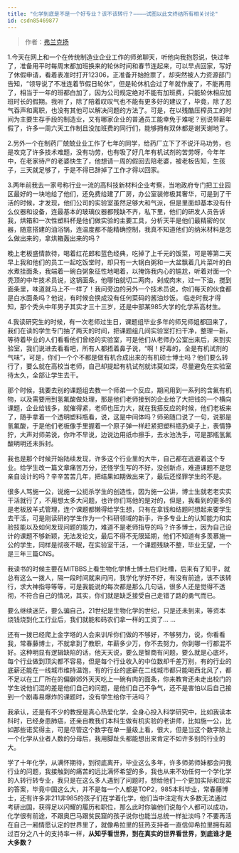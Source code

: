 ```yaml
---
title: "化学到底是不是一个好专业？该不该转行？————试图以此文终结所有相关讨论"
id: csdn85469877
---
```


> 作者：[弗兰克扬](http://bestmajor.org/article/5c14c959af75933eb0e14f16)

1.今天在网上和一个在传统制造业企业工作的师弟聊天，听他向我抱怨说，快过年了，准备用平时每周末都加班换来的轮休时间和春节连起来，可以早点回家，写好了休假申请，看着表准时打开12306，正准备开始抢票了，却突然被人力资源部门告知，“领导说了不准连着节假日轮休”，但是轮休机会过了年就作废了，不能再用了，相当于一年的班都白加了，因为公司规定绝对不能有加班费，只能轮休相应加班时长的假期。我听了，除了陪着叹叹气也不能有更多好的建议了，毕竟，除了忍气吞声和离职，也没有其他可以解决问题的方法了。可是，在以残酷压榨员工的时间为主要生存手段的制造业，又有哪家企业的普通员工能幸免于难呢？别说带薪年假了，许多一周六天工作制且没加班费的同行们，能够拥有双休都是谢天谢地了。

2.另外一个在制药厂兢兢业业工作了七年的同学，给药厂立下了不说汗马功劳，也是攻克了许多技术难题，没有功劳，也有吸了好几年有机试剂的苦劳呀，今年年中，在老家待产的老婆快生了，他想请一周的假回去陪老婆，被老板告知，生孩子，三天就足够了，于是不得已辞掉了工作才得以回家。

3.两年前我去一家号称行业一流的高科技新材料企业考察，当地政府专门把工业园区最好的一块地给了他们，还免费给建了厂房，办公室装修极其奢华，可是到了干活的时候，才发现，他们公司的实验室虽然足够大和气派，但是里面却基本没有什么仪器和设备，连最基本的玻璃仪器都残缺不齐，私下里，他们的研发人员告诉我，烘箱和一次性塑料杯是他们做实验的主要工具，分析天平是他们最精密的仪器，随意搭建的油浴锅，连温度都不能精确控制，我真不知道他们的纳米材料是怎么做出来的，拿烘箱轰出来的吗？

晚上老板盛情款待，喝着红花郎和蓝色经典，吃掉了上千元的饭菜，可是等第二天早上我和他们的员工一起吃饭堂时，却只有一大锅白粥和一大盆飘着几片菜叶的白水煮挂面条，我端着一碗白粥象征性地喝着，以掩饰我内心的尴尬，听着对面一个秃顶的中年技术员说，这锅面条，他哪怕就切二两肉，剁成肉末，过一下油，搅到面条里，味道就马上不一样了！我问旁边的另外一个技术员说，你们每天的伙食都是白水面条吗？他说，有时候会换成没有任何菜码的酱油炒饭。 临走时我才得知，那个秃头中年男子其实才三十三岁，还是中部某985大学的化学系高材生。

4.我读研究生的时候，有一次老师过生日，课题组毕业多年的师兄师姐都回来了，我们在读的学生专门抽了两天的时间，把课题组几间实验室打扫干净，整理一新，等待着毕业的人们看看他们曾经的实验室，可是他们从老师办公室出来后，来到实验室，我们说进去看看吧，所有人都捂着鼻子说，“啊！好毒的，全是有机试剂的气味”，可是，你们一个个不都是做有机合成出来的有机硕士博士吗？他们要么转行了，要么就在高校当老师，自己却提起有机试剂就讳莫如深，尽量避免在实验室待太久，全部让学生去干。

那个时候，我要去别的课题组去教一个师弟一个反应，期间用到一系列的含氟有机物，以及需要用到氢氟酸做处理，那是他们老师接到的企业给了大把钱的一个横向课题，企业给钱多，就催得紧，老师也压力大，就在我搭反应的时候，他们老板来了，随手拿着一个透明塑料瓶看，说，这是中间体吗？师弟随口说了一句，说那是氢氟酸，于是他们老板像手里握着一个原子弹一样赶紧把塑料瓶扔桌子上，表情狰狞，大声对师弟说，你咋不早说，边说边用纸巾擦手，去水池洗手，可是那瓶氢氟酸明明还未拆封。

我也是那个时候开始陆续发现，许多这个行业里的大牛，自己都在逃避着这个专业。给学生改一篇文章痛苦万分，还怪学生写的不好，没创新点，难道课题不是您亲自设计的吗？辛辛苦苦几年，把结果如期做出来了，最后还怪罪学生的不是。

很多人骂施一公，说施一公扼杀学生的创造性，因为施一公讲，博士生就老老实实干活就行了，不用想太多大问题，也许你们骂他的是对的，但是，我看到的更多的是老板放羊式管理，连个课题都懒得给学生想，只有在拿钱和结题时想起来要学生去干活，可是刚读研的学生作为一个科研领域的新手，许多专业上的认知能力和实验技能以及如何发现问题的能力，难道不是老师指导的吗？许多博士，因为自己设计的课题不够新颖，无法发论文，最后不得不无限延期，他们不知道有多羡慕施一公的学生，同样是彻夜不眠，在实验室干活，一个课题残缺不整，毕业无望，一个是三年三篇CNS。

我读书的时候主要在MITBBS上看生物化学博士博士后们吐槽，后来有了知乎，就总有这么一拨人，隔一段时间就来问问，我学化学好不好，有没有前途，该不该转行，求大神指导等等，可是我能说的每次都是那么几句话，很多人还是觉得不透彻，不符合自己的情况，其实，你们就是缺乏接受自己走错了路的勇气而已。

要么继续迷茫，要么骗自己，21世纪是生物化学的世纪，只是还未到来，等资本烧钱烧到化工行业后，我们就能和码农们拿一样的工资了… …

还有一拨已经爬上金字塔的人会来训斥你们做的不够好，不够努力，说，你看看我，常春藤博士，不就拿到了教职，年薪多少万，你不去努力，你到哪一行都混不好。这种明显有逻辑缺陷的话，他天天说，要么是智商有问题，要么就是心底坏，每个行业做到顶尖都不容易，但是每个行业收入的中位数却千差万别，有的行业的底薪还能在一线城市维持温饱，有的行业的底薪在二线城市都只能喝西北风了，都不足以在工厂所在的偏僻郊外天天吃上一碗有肉的面条，你来教育还未走出校门的学生说他们混的差是他们自己的问题，是他们自己不争气，还不是害怕以后自己接到一个剧毒易爆炸的课题时，没有学生给你干活吗？

我承认，还是有不少的教授是真心热爱化学，全身心投入科学研究中，比如我读本科时，已经身患肺癌，还亲自教我们本科生做有机实验的老讲师，比如施一公，比如那些诺奖得主，可是尽管这个数字在单一量级上看，很大，但是当这个数字除上一个化学从业者人数的分母后，我用脚趾头都能想出来肯定不如许多别的行业的大。

学了十年化学，从满怀期待，到彻底离开，毕业这么多年，许多师弟师妹都会问我行业的问题，我接触到的痛苦的远比满怀希望的多，我也从来不劝任何一个学化学的人转行转专业，我只是在这么多人遇到了问题时，想给他们一个更加实际和现实的答案，毕竟中国这么大，并不是每一个人都是TOP2，985本科毕业，常春藤博士，还有许多非211非985的孩子们在学着化学，他们当中注定有大多数无法通过考研出国，获得足以闪耀的履历和职位，那么此时你骗他们说每个人都可以成功，化学很有前途，不跟奥巴马跟贫民窟的孩子说你也能当总统一样扯淡吗？不要再活在自己一厢情愿认定的世界里了，就像希拉里的狂热支持者一直信仰希拉里拥有超过百分之八十的支持率一样，**从知乎看世界，到在真实的世界看世界，到底谁才是大多数？**